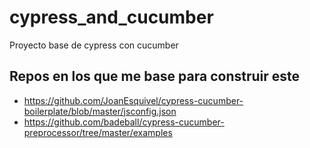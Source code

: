 # cypress_and_cucumber
Proyecto base de cypress con cucumber


## Repos en los que me base para construir este
- https://github.com/JoanEsquivel/cypress-cucumber-boilerplate/blob/master/jsconfig.json
- https://github.com/badeball/cypress-cucumber-preprocessor/tree/master/examples

